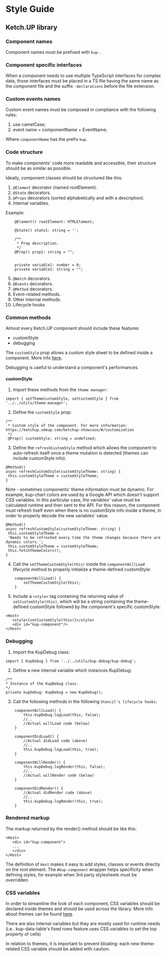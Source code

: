 # Style Guide

## Ketch.UP library

### Component names

Component names must be prefixed with `kup-`.

### Component specific interfaces

When a component needs to use multiple TypeScript interfaces for complex data, those interfaces must be placed in a TS file having the same name as the component file and the suffix `-declarations` before the file extension.

### Custom events names

Custom event names must be composed in compliance with the following rules:

1. use camelCase;
2. event name = componentName + EventName;

Where `componentName` has the prefix `kup`.

### Code structure

To make components' code more readable and accessible, their structure should be as similar as possible.

Ideally, component classes should be structured like this:

1. `@Element` decorator (named rootElement).
2. `@State` decorators.
3. `@Props` decorators (sorted alphabetically and with a description).
4. Internal variables.

Example:

```
    @Element() rootElement: HTMLElement;

    @State() state1: string = '';

    /**
     * Prop description.
     */
    @Prop() prop1: string = "";


    private variable1: number = 0;
    private variable2: string = "";
```

5. `@Watch` decorators.
6. `@Events` decorators.
7. `@Method` decorators.
8. Event-related methods.
9. Other internal methods.
10. Lifecycle hooks

### Common methods

Almost every Ketch.UP component should include these features:

-   customStyle
-   debugging

The `customStyle` prop allows a custom style sheet to be defined inside a component. More info [here](https://ketchup.smeup.com/ketchup-showcase/#/customization).

Debugging is useful to understand a component's performances.

#### customStyle

1. Import these methods from the `theme manager`:

```
import { setThemeCustomStyle, setCustomStyle } from '../../utils/theme-manager';
```

2. Define the `customStyle` prop:

```
/**
 * Custom style of the component. For more information: https://ketchup.smeup.com/ketchup-showcase/#/customization
 */
 @Prop() customStyle: string = undefined;
```

3. Define the `refreshCustomStyle` method which allows the component to auto-refresh itself once a theme mutation is detected (themes can include customStyle info):

```
@Method()
async refreshCustomStyle(customStyleTheme: string) {
 this.customStyleTheme = customStyleTheme;
}
```

Note - sometimes components' theme information must be dynamic. For example, kup-chart colors are used by a Google API which doesn't support CSS variables. In this particular case, the variables' value must be calculated runtime and then sent to the API. For this reason, the component must refresh itself even when there is no customStyle info inside a theme, in order to properly decode the new variables' value.

```
@Method()
async refreshCustomStyle(customStyleTheme: string) {
 this.customStyleTheme =
 'Needs to be refreshed every time the theme changes because there are dynamic colors.';
 this.customStyleTheme = customStyleTheme;
 this.fetchThemeColors();
}
```

4. Call the `setThemeCustomStyle(this)` inside the `componentWillLoad` lifecycle method to properly initialize a theme-defined customStyle:

```
    componentWillLoad() {
        setThemeCustomStyle(this);
    }
```

5.  Include a `<style>` tag containing the returning value of `setCustomStyle(this)`, which will be a string containing the theme-defined customStyle followed by the component's specific customStyle:

```
<Host>
   <style>{setCustomStyle(this)}</style>
   <div id="kup-component"/>
</Host>
```

### Debugging

1. Import the KupDebug class:

```
import { KupDebug } from '../../utils/kup-debug/kup-debug';
```

2. Define a new internal variable which instances KupDebug:

```
/**
* Instance of the KupDebug class.
*/
private kupDebug: KupDebug = new KupDebug();
```

3. Call the following methods in the following `Stencil's lifecycle hooks`:

```
    componentWillLoad() {
        this.kupDebug.logLoad(this, false);
        //..
        //Actual willLoad code (below)
    }

    componentDidLoad() {
        //Actual didLoad code (above)
        //..
        this.kupDebug.logLoad(this, true);
    }

    componentWillRender() {
        this.kupDebug.logRender(this, false);
        //..
        //Actual willRender code (below)
    }

    componentDidRender() {
        //Actual didRender code (above)
        //..
        this.kupDebug.logRender(this, true);
    }
```

### Rendered markup

The markup returned by the render() method should be like this:

```
<Host>
   <div id="kup-component">
   ...
   </div>
</Host>
```

The definition of `Host` makes it easy to add styles, classes or events directly on the root element. The `#kup-component` wrapper helps specificity when defining styles, for example when 3rd party stylesheets must be overridden.

### CSS variables

In order to streamline the look of each component, CSS variables should be declared inside themes and should be used across the library. More info about themes can be found [here](https://ketchup.smeup.com/ketchup-showcase/#/theming).

There are also internal variables but they are mostly used for runtime needs (i.e.. kup-data-table's fixed rows feature uses CSS variables to set the top property of cells)

In relation to themes, it is important to prevent bloating: each new theme-related CSS variable should be added with caution.
